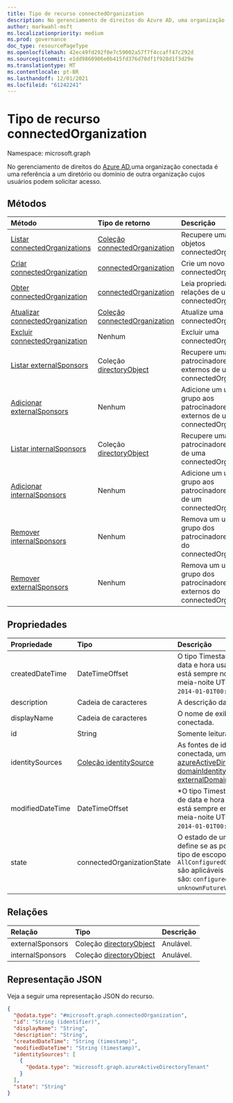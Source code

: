 ```yaml
---
title: Tipo de recurso connectedOrganization
description: No gerenciamento de direitos do Azure AD, uma organização conectada é uma referência a um diretório ou domínio de outra organização cujos usuários podem solicitar acesso.
author: markwahl-msft
ms.localizationpriority: medium
ms.prod: governance
doc_type: resourcePageType
ms.openlocfilehash: 42ec49fd292f0e7c59002a57f7f4ccaff47c292d
ms.sourcegitcommit: e1dd9860906e0b415fd376d70df1f928d1f3d29e
ms.translationtype: MT
ms.contentlocale: pt-BR
ms.lasthandoff: 12/01/2021
ms.locfileid: "61242241"
---
```

# <a name="connectedorganization-resource-type"></a>Tipo de recurso connectedOrganization

Namespace: microsoft.graph


No gerenciamento de direitos do [Azure AD,](entitlementmanagement-root.md)uma organização conectada é uma referência a um diretório ou domínio de outra organização cujos usuários podem solicitar acesso.

## <a name="methods"></a>Métodos
|Método|Tipo de retorno|Descrição|
|:---|:---|:---|
|[Listar connectedOrganizations](../api/entitlementmanagement-list-connectedorganizations.md)|[Coleção connectedOrganization](connectedorganization.md)|Recupere uma lista de objetos connectedOrganization. |
|[Criar connectedOrganization](../api/entitlementmanagement-post-connectedorganizations.md)|[connectedOrganization](connectedorganization.md)|Crie um novo objeto connectedOrganization. |
|[Obter connectedOrganization](../api/connectedorganization-get.md)|[connectedOrganization](connectedorganization.md)|Leia propriedades e relações de um objeto connectedOrganization. |
|[Atualizar connectedOrganization](../api/connectedorganization-update.md)|[Coleção connectedOrganization](connectedorganization.md)|Atualize uma connectedOrganization. |
|[Excluir connectedOrganization](../api/connectedorganization-delete.md)|Nenhum|Excluir uma connectedOrganization. |
|[Listar externalSponsors](../api/connectedorganization-list-externalsponsors.md)|Coleção [directoryObject](directoryobject.md)|Recupere uma lista de patrocinadores externos de uma connectedOrganization. |
|[Adicionar externalSponsors](../api/connectedorganization-post-externalsponsors.md)|Nenhum|Adicione um usuário ou grupo aos patrocinadores externos de um connectedOrganization. |
|[Listar internalSponsors](../api/connectedorganization-list-internalsponsors.md)|Coleção [directoryObject](directoryobject.md)|Recupere uma lista dos patrocinadores internos de uma connectedOrganization. |
|[Adicionar internalSponsors](../api/connectedorganization-post-internalsponsors.md)|Nenhum|Adicione um usuário ou grupo aos patrocinadores internos de um connectedOrganization. |
|[Remover internalSponsors](../api/connectedorganization-delete-internalsponsors.md)|Nenhum|Remova um usuário ou grupo dos patrocinadores internos do connectedOrganization. |
|[Remover externalSponsors](../api/connectedorganization-delete-externalsponsors.md)|Nenhum|Remova um usuário ou grupo dos patrocinadores externos do connectedOrganization. |

## <a name="properties"></a>Propriedades
|Propriedade|Tipo|Descrição|
|:---|:---|:---|
|createdDateTime|DateTimeOffset|O tipo Timestamp representa informações de data e hora usando o formato ISO 8601 e está sempre no horário UTC. Por exemplo, meia-noite UTC em 1 de janeiro de 2014 é `2014-01-01T00:00:00Z`. Somente leitura.|
|description|Cadeia de caracteres|A descrição da organização conectada.|
|displayName|Cadeia de caracteres|O nome de exibição da organização conectada.|
|id|String|Somente leitura.|
|identitySources|[Coleção identitySource](../resources/identitysource.md)|As fontes de identidade nesta organização conectada, uma de [azureActiveDirectoryTenant](azureactivedirectorytenant.md), [domainIdentitySource](domainidentitysource.md) ou [externalDomainFederation](externaldomainfederation.md). Anulável.|
|modifiedDateTime|DateTimeOffset|*O tipo Timestamp representa informações de data e hora usando o formato ISO 8601 e está sempre em horário UTC. Por exemplo, meia-noite UTC em 1 de janeiro de 2014 é `2014-01-01T00:00:00Z`. Somente leitura.|
|state|connectedOrganizationState|O estado de uma organização conectada define se as políticas de atribuição com o tipo de escopo do solicitante `AllConfiguredConnectedOrganizationSubjects` são aplicáveis ou não.  Os valores possíveis são: `configured`, `proposed`, `unknownFutureValue`.|

## <a name="relationships"></a>Relações
|Relação|Tipo|Descrição|
|:---|:---|:---|
|externalSponsors|Coleção [directoryObject](directoryobject.md)|Anulável.|
|internalSponsors|Coleção [directoryObject](directoryobject.md)|Anulável.|

## <a name="json-representation"></a>Representação JSON
Veja a seguir uma representação JSON do recurso.
<!-- {
  "blockType": "resource",
  "keyProperty": "id",
  "@odata.type": "microsoft.graph.connectedOrganization",
  "openType": false
}
-->
``` json
{
  "@odata.type": "#microsoft.graph.connectedOrganization",
  "id": "String (identifier)",
  "displayName": "String",
  "description": "String",
  "createdDateTime": "String (timestamp)",
  "modifiedDateTime": "String (timestamp)",
  "identitySources": [
    {
      "@odata.type": "microsoft.graph.azureActiveDirectoryTenant"
    }
  ],
  "state": "String"
}
```


